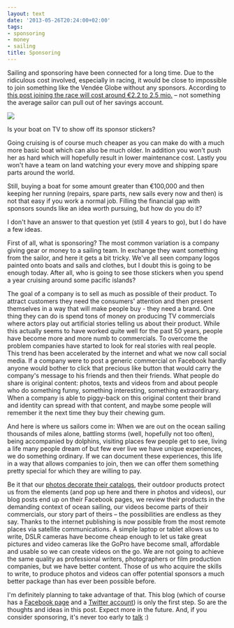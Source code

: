 ```yaml
---
layout: text
date: '2013-05-26T20:24:00+02:00'
tags:
- sponsoring
- money
- sailing
title: Sponsoring
---
```

Sailing and sponsoring have been connected for a long time. Due to the ridiculous cost involved, especially in racing, it would be close to impossible to join something like the Vendée Globe without any sponsors. According to [this post joining the race will cost around €2.2 to 2.5 mio.](http://www.vendeeglobe.org/fr/actualites/article/977/how-much-does-it-cost-to-take-part-in-the-vendee-globe.html) – not something the average sailor can pull out of her savings account.

![](http://media.tumblr.com/6f2ff49815473412a21a85f5e22131bf/tumblr_inline_mnf4s51v111qz4rgp.jpg)

Is your boat on TV to show off its sponsor stickers?

Going cruising is of course much cheaper as you can make do with a much more basic boat which can also be much older. In addition you won't push her as hard which will hopefully result in lower maintenance cost. Lastly you won't have a team on land watching your every move and shipping spare parts around the world.

Still, buying a boat for some amount greater than €100,000 and then keeping her running (repairs, spare parts, new sails every now and then) is not that easy if you work a normal job. Filling the financial gap with sponsors sounds like an idea worth pursuing, but how do you do it?

I don't have an answer to that question yet (still 4 years to go), but I do have a few ideas.

First of all, what is sponsoring? The most common variation is a company giving gear or money to a sailing team. In exchange they want something from the sailor, and here it gets a bit tricky. We've all seen company logos painted onto boats and sails and clothes, but I doubt this is going to be enough today. After all, who is going to see those stickers when you spend a year cruising around some pacific islands?

The goal of a company is to sell as much as possible of their product. To attract customers they need the consumers' attention and then present themselves in a way that will make people buy - they need a brand. One thing they can do is spend tons of money on producing TV commercials where actors play out artificial stories telling us about their product. While this actually seems to have worked quite well for the past 50 years, people have become more and more numb to commercials. To overcome the problem companies have started to look for real stories with real people. This trend has been accelerated by the internet and what we now call social media. If a company were to post a generic commercial on Facebook hardly anyone would bother to click that precious like button that would carry the company's message to his friends and then their friends. What people do share is original content: photos, texts and videos from and about people who do something funny, something interesting, something extraordinary. When a company is able to piggy-back on this original content their brand and identity can spread with that content, and maybe some people will remember it the next time they buy their chewing gum.

And here is where us sailors come in: When we are out on the ocean sailing thousands of miles alone, battling storms (well, hopefully not too often), being accompanied by dolphins, visiting places few people get to see, living a life many people dream of but few ever live we have unique experiences, we do something ordinary. If we can document these experiences, this life in a way that allows companies to join, then we can offer them something pretty special for which they are willing to pay.

Be it that our [photos decorate their catalogs](http://anasaziracing.blogspot.de/2013/04/backcountrycom-web-ad-featuring.html), their outdoor products protect us from the elements (and pop up here and there in photos and videos), our blog posts end up on their Facebook pages, we review their products in the demanding context of ocean sailing, our videos become parts of their commercials, our story part of theirs – the possibilities are endless as they say. Thanks to the internet publishing is now possible from the most remote places via satellite communications. A simple laptop or tablet allows us to write, DSLR cameras have become cheap enough to let us take great pictures and video cameras like the GoPro have become small, affordable and usable so we can create videos on the go. We are not going to achieve the same quality as professional writers, photographers or film production companies, but we have better content. Those of us who acquire the skills to write, to produce photos and videos can offer potential sponsors a much better package than has ever been possible before.

I'm definitely planning to take advantage of that. This blog (which of course has a [Facebook page](https://www.facebook.com/BluewaterProject
) and a [Twitter account](http://twitter.com/bluewaterprojct)) is only the first step. So are the thoughts and ideas in this post. Expect more in the future. And, if you consider sponsoring, it's never too early to [talk](&#109;&#97;&#105;&#108;&#116;&#111;&#58;%5F%40%61%6C%65%78%2E%69%6F) :)
